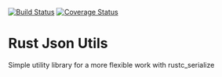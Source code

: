 [![Build Status](https://travis-ci.org/daemontus/rust_json_utils.svg?branch=master)](https://travis-ci.org/daemontus/rust_json_utils)
[![Coverage Status](https://coveralls.io/repos/github/daemontus/rust_json_utils/badge.svg?branch=master)](https://coveralls.io/github/daemontus/rust_json_utils?branch=master)

# Rust Json Utils
Simple utility library for a more flexible work with rustc_serialize
